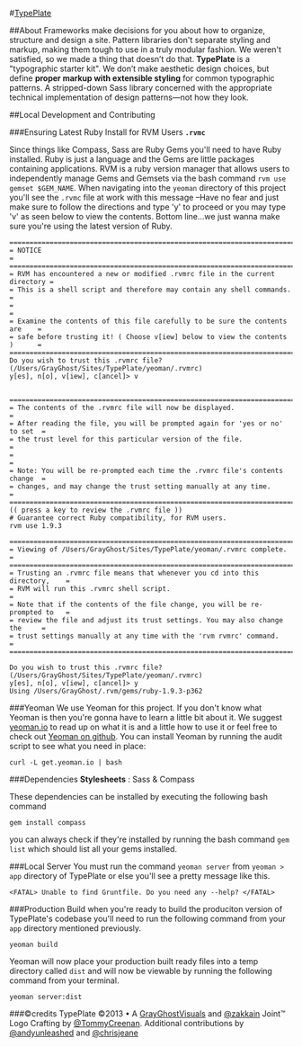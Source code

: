 #[TypePlate](https://typeplate.com)

##About
Frameworks make decisions for you about how to organize, structure and design a site. Pattern libraries don't separate styling and markup, making them tough to use in a truly modular fashion. We weren't satisfied, so we made a thing that doesn’t do that.
**TypePlate** is a "typographic starter kit". We don’t make aesthetic design choices, but define **proper markup with extensible styling** for common typographic patterns. A stripped-down Sass library concerned with the appropriate technical implementation of design patterns—not how they look.

##Local Development and Contributing

###Ensuring Latest Ruby Install for RVM Users
**``.rvmc``**

Since things like Compass, Sass are Ruby Gems you'll need to have Ruby installed. Ruby is just a language and the Gems are little packages containing applications. RVM is a ruby version manager that allows users to independently manage Gems and Gemsets via the bash command ``rvm use gemset $GEM_NAME``. When navigating into the ``yeoman`` directory of this project you'll see the ``.rvmc`` file at work with this message &ndash;Have no fear and just make sure to follow the directions and type 'y' to proceed or you may type 'v' as seen below to view the contents. Bottom line&hellip;we just wanna make sure you're using the latest version of Ruby.

    ==============================================================================
    = NOTICE                                                                     =
    ==============================================================================
    = RVM has encountered a new or modified .rvmrc file in the current directory =
    = This is a shell script and therefore may contain any shell commands.       =
    =                                                                            =
    = Examine the contents of this file carefully to be sure the contents are    =
    = safe before trusting it! ( Choose v[iew] below to view the contents )      =
    ==============================================================================
    Do you wish to trust this .rvmrc file? (/Users/GrayGhost/Sites/TypePlate/yeoman/.rvmrc)
    y[es], n[o], v[iew], c[ancel]> v


    ==============================================================================
    = The contents of the .rvmrc file will now be displayed.                     =
    = After reading the file, you will be prompted again for 'yes or no' to set  =
    = the trust level for this particular version of the file.                   =
    =                                                                            =
    = Note: You will be re-prompted each time the .rvmrc file's contents change  =
    = changes, and may change the trust setting manually at any time.            =
    ==============================================================================
    (( press a key to review the .rvmrc file ))
    # Guarantee correct Ruby compatibility, for RVM users.
    rvm use 1.9.3

    ==============================================================================
    = Viewing of /Users/GrayGhost/Sites/TypePlate/yeoman/.rvmrc complete.        =
    ==============================================================================
    = Trusting an .rvmrc file means that whenever you cd into this directory,    =
    = RVM will run this .rvmrc shell script.                                     =
    = Note that if the contents of the file change, you will be re-prompted to   =
    = review the file and adjust its trust settings. You may also change the     =
    = trust settings manually at any time with the 'rvm rvmrc' command.          =
    ==============================================================================

    Do you wish to trust this .rvmrc file? (/Users/GrayGhost/Sites/TypePlate/yeoman/.rvmrc)
    y[es], n[o], v[iew], c[ancel]> y
    Using /Users/GrayGhost/.rvm/gems/ruby-1.9.3-p362

###Yeoman
We use Yeoman for this project. If you don't know what Yeoman is then you're gonna have to learn a little bit about it. We suggest [yeoman.io](http://yeoman.io) to read up on what it is and a little how to use it or feel free to check out [Yeoman on github](https://github.com/yeoman/yeoman). You can install Yeoman by running the audit script to see what you need in place:

    curl -L get.yeoman.io | bash

###Dependencies
**Stylesheets** : Sass &amp; Compass

These dependencies can be installed by executing the following bash command

    gem install compass

you can always check if they're installed by running the bash command ``gem list`` which should list all your gems installed.

###Local Server
You must run the command ``yeoman server`` from ``yeoman > app`` directory of TypePlate or else you'll see a pretty message like this.

    <FATAL> Unable to find Gruntfile. Do you need any --help? </FATAL>

###Production Build
when you're ready to build the produciton version of TypePlate's codebase you'll need to run the following command from your ``app`` directory mentioned previously.

    yeoman build

Yeoman will now place your production built ready files into a temp directory called ``dist`` and will now be viewable by running the following command from your terminal.

    yeoman server:dist



###©credits
TypePlate &copy;2013 &bull; A [GrayGhostVisuals](https://github.com/grayghostvisuals) and [@zakkain](https://twitter.com/zakkain) Joint™
Logo Crafting by [@TommyCreenan](https://twitter.com/TommyCreenan). Additional contributions by [@andyunleashed](https://github.com/andyunleashed) and [@chrisjeane](https://github.com/chrisjeane)